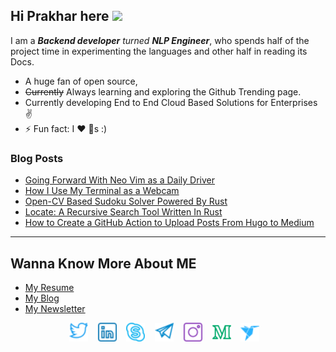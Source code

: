 ## Hi Prakhar here <a href="https://pr4k.github.io/"><img src="https://media.giphy.com/media/hvRJCLFzcasrR4ia7z/giphy.gif" width="25px"></a>

I am a  ***Backend developer** turned **NLP Engineer***, who spends half of the project time in experimenting the languages and other half in reading its Docs.



- A huge fan of open source, 
- ~~Currently~~ Always learning and exploring the Github Trending page.
- Currently developing End to End Cloud Based Solutions for Enterprises :v:
- ⚡ Fun fact: I :heart: :dog:s :)


### Blog Posts
<!-- BLOG-POST-LIST:START -->
- [Going Forward With Neo Vim as a Daily Driver](https://betterprogramming.pub/going-forward-with-neo-vim-as-a-daily-driver-8624489d0143?source=rss-cd1db4b63ce1------2)
- [How I Use My Terminal as a Webcam](https://betterprogramming.pub/how-i-use-my-terminal-as-a-webcam-b706ccc9d216?source=rss-cd1db4b63ce1------2)
- [Open-CV Based Sudoku Solver Powered By Rust](https://towardsdatascience.com/open-cv-based-sudoku-solver-powered-by-rust-df256653d5b3?source=rss-cd1db4b63ce1------2)
- [Locate: A Recursive Search Tool Written In Rust](https://betterprogramming.pub/locate-a-recursive-search-tool-6e497d0134ba?source=rss-cd1db4b63ce1------2)
- [How to Create a GitHub Action to Upload Posts From Hugo to Medium](https://betterprogramming.pub/how-to-create-a-github-action-to-upload-posts-from-hugo-to-medium-6a2a5ba9818e?source=rss-cd1db4b63ce1------2)
<!-- BLOG-POST-LIST:END -->

---
## Wanna Know More About ME

- [My Resume](https://pr4k.github.io/assets/Prakhar_CV.pdf)
- [My Blog](https://pr4k.github.io)
- [My Newsletter](https://theblurcode.substack.com/?r=a1cng&utm_campaign=pub-share-checklist)

<p align='center'>
 <a href = https://twitter.com/me_prakhar><img height="30" src = "twitter.svg" ></a> &nbsp;&nbsp;  <a href = https://www.linkedin.com/in/pr4k><img height="30" src = "linkedin.svg" ></a> &nbsp;&nbsp;  <a href = https://join.skype.com/invite/oZkUaPq8hsnw><img height="30" src = "skype.svg" ></a> &nbsp;&nbsp; <a href = https://t.me/Prakharkaushik><img height="30" src = "telegram.svg" ></a> &nbsp;&nbsp; <a href = https://www.instagram.com/prakhar.kaush><img height="30" src = "instagram.svg" ></a> &nbsp;&nbsp;  <a href = https://medium.com/@pr4k><img height="30" src = "medium.svg" ></a> &nbsp;&nbsp; <a href = https://www.freelancer.in/u/Prakhark19><img height="30" src = "freelancer.com.svg" ></a> &nbsp;&nbsp;   

 </p>
